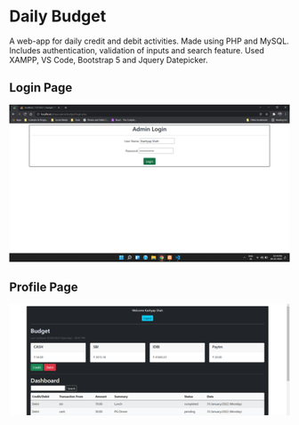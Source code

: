 # Daily Budget
A web-app for daily credit and debit activities. Made using PHP and MySQL.
Includes authentication, validation of inputs and search feature. Used XAMPP, VS Code, Bootstrap 5 and Jquery Datepicker.

## Login Page
![login](images/login.png)

## Profile Page
![index](images/index.png)
